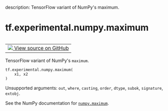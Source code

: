 description: TensorFlow variant of NumPy's maximum.

<div itemscope itemtype="http://developers.google.com/ReferenceObject">
<meta itemprop="name" content="tf.experimental.numpy.maximum" />
<meta itemprop="path" content="Stable" />
</div>

# tf.experimental.numpy.maximum

<!-- Insert buttons and diff -->

<table class="tfo-notebook-buttons tfo-api nocontent" align="left">
<td>
  <a target="_blank" href="https://github.com/tensorflow/tensorflow/blob/r2.4/tensorflow/python/ops/numpy_ops/np_math_ops.py#L174-L190">
    <img src="https://www.tensorflow.org/images/GitHub-Mark-32px.png" />
    View source on GitHub
  </a>
</td>
</table>



TensorFlow variant of NumPy's `maximum`.

<pre class="devsite-click-to-copy prettyprint lang-py tfo-signature-link">
<code>tf.experimental.numpy.maximum(
    x1, x2
)
</code></pre>



<!-- Placeholder for "Used in" -->

Unsupported arguments: `out`, `where`, `casting`, `order`, `dtype`, `subok`, `signature`, `extobj`.

See the NumPy documentation for [`numpy.maximum`](https://numpy.org/doc/1.16/reference/generated/numpy.maximum.html).